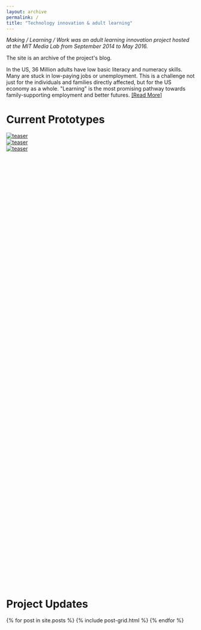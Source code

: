 ```yaml
---
layout: archive
permalink: /
title: "Technology innovation & adult learning"
---
```


_Making / Learning / Work was an adult learning innovation project hosted at the MIT Media Lab from September 2014 to May 2016._

The site is an archive of the project's blog.

In the US, 36 Million adults have low basic literacy and numeracy skills. Many are stuck in low-paying jobs or unemployment. This is a challenge not just for the individuals and families directly affected, but for the US economy as a whole. "Learning" is the most promising pathway towards family-supporting employment and better futures. [[Read More]]({{site.baseurl}}/about/)

# Current Prototypes

<div class="tiles" style="min-width: 100%; min-height: 30vh;">
	<article class="tile" itemscope itemtype="http://schema.org/Article">
  		<a href="{{ site.url }}{{site.baseurl}}/read-out-loud/" title="Read Out Loud">
  			<img src="{{ site.url }}{{site.baseurl}}/images/project_tiles/rol_tile.jpg" alt="teaser" itemprop="image">
    	</a>
	</article>
	<article class="tile" itemscope itemtype="http://schema.org/Article">
  		<a href="{{ site.url }}{{site.baseurl}}/askii/" title="Askii">
  			<img src="{{ site.url }}{{site.baseurl}}/images/project_tiles/askii_tile.jpg" alt="teaser" itemprop="image">
    	</a>
	</article>
	<article class="tile" itemscope itemtype="http://schema.org/Article">
  		<a href="{{ site.url }}{{site.baseurl}}/libranet/" title="Libranet">
  			<img src="{{ site.url }}{{site.baseurl}}/images/project_tiles/libranet_tile.jpg" alt="teaser" itemprop="image">
    	</a>
	</article><!-- /.tile -->
</div>

# Project Updates

<div class="tiles">
{% for post in site.posts %}
	{% include post-grid.html %}
{% endfor %}
</div><!-- /.tiles -->